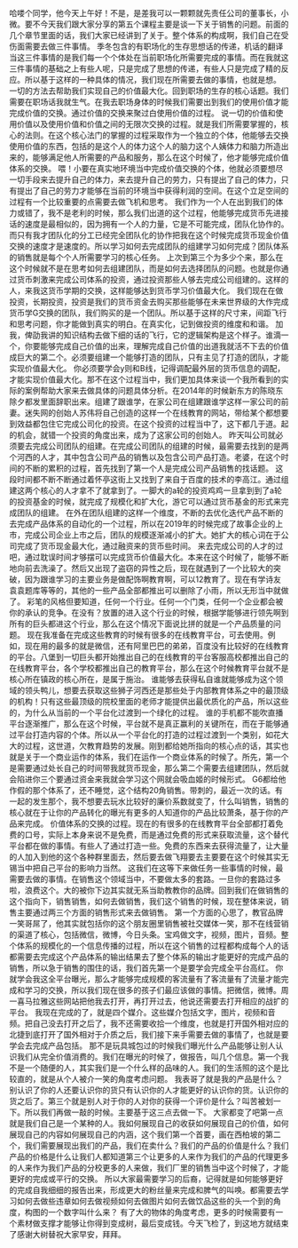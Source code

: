 哈喽个同学，他今天上午好！不是，是差我可以一颗颗就先责任公司的董事长，小微。要不今天我们跟大家分享的第五个课程主要是谈一下关于销售的问题。前面的几个章节里面的话，我们大家已经讲到了关于。整个体系的构成啊，我们自己在受伤面需要去做三件事情。
季冬包含的有职场化的生存思想话的传递，机话的翻译当这三件事情的是我们每一个个体处在当前职场化所需要完成的事情。而在我就这三件事情的基础之上有些人呢，只是完成了思想的传递，有些人只是完成了精的反应。所以基于这样的一种具体的情况，我们现在所需要去做的事情，也就是想。
一切的方法去帮助我们实现自己的价值最大化。回到职场的生存的核心话题。我们需要在职场话我就生气。在我去职场身体的时候我们需要出到我们的使用价值才能完成价值的交换。通过价值的交换来聚过白使用价值的过程。
说一切的价值和使用价值以及使用价值和价值之间的无限次交换的过程。就是我们所需要掌握的，核心的法则。在这个核心法门的掌握的过程采取作为一个独立的个体，他能够去交换使用价值的东西，包括的是这个人的体力这个人的脑力这个人姨体力和脑力所造出来的，能够满足他人所需要的产品和服务，那么在这个时候了，他才能够完成价值体系的交换。
喂！小要在真实地环境当中完成价值交换的个体，他就必须要想尽一切手段来去提升自己的体力，来去提升自己的劳力，只有提出了自己的体力，只有提出了自己的劳力才能够在当前的环境当中获得利润的空间。在这个立足空间的过程有一个比较重要的点需要去做飞机和思考。
我们作为一个人在出到我们的体力或错了，我不是老利的时候，那么我们出道的这个过程，他能够完成货币先进接话的速度是最相似的，因为拥有一个人的力量，它是不可能完成，团队化协作的。而只有我才团队化的分工已经完全团队化的协作把我在这个时候完成货币现金价值交换的速度才是速度的。所以学习如何去完成团队的组建学习如何完成？团队体系的销售就是每个个人所需要学习的核心任务。
上次到第三个为多少个来，那么在这个时候就不是在思考如何去组建团队，而是如何去选择团队的问题。也就是你通过货币刺激来完成公司体系的投资，通过投资那些人够去完成公司组建的。这样的人，来我这货币学期的交换，这样能够达到货币学习价值最大化。
我们现在在做投资，长期投资，投资是我们的货币资金去购买那些能够在未来世界级的大作完成货币学G交换的团队，我们购买的是一个团队。所以基于这样的尺寸来，间距飞行和思考问题，你才能做到真实的明白。在真实化，记到做投资的维度和和谐。
加我，俾劭我讲的知识结构去做下细的话的飞行，它的逻辑架构是这个样子。谁滴一个，你要能够完成自己价值的出来，理解完成自己价值的出道我就活不下去的价值成巨大的第二个。必须要组建一个能够打造的团队，只有主见了打造的团队，才能实现价值最大化。
你必须要学会y则和B线，记得调配最外层的货币信息的调配，才能实现价值最大化。那不在这个过程当中，我们更加具体来谈一个我所看到的实际的案例帮助大家来去做具体的问题具体分析。在2014年的时候新东方的陈晓东
除夕都发里面辞职出来。组建了跟谁学，在家公司在组建跟谁学这样一家公司的前妻。迷失网的创始人苏伟将自己创造的这样一个在线教育的网站，带给某个都想要到效益都包住它完成公司化的投资。在这个投资的过程当中了，这下都几于道。起的机会，就错一个投资的角度出来，成为了这家公司的创始人。
昨天叫公司就必须要去完成公司团队的组建。在完成公司团队的组建的时候，最需要去找到的是两个河西的人才，其中包含公司产品的销售以及包含公司产品打造。老婆，在这个时间的不断的累积的过程，首先找到了第一个人是完成公司产品销售的找话题。
这段时间都不断不断通过着怀亭这街上又找到了来自于百度的技术的李高江。通过组建这两个核心的人才拿不了就拿到了。一脚大的a轮的投资鸡鸡一旦拿到到了a轮的投资基金的时候，就完成了规模化和扩大化，游它可以通过货币基金的形式来完成团队的组建。
在外在团队组建的这样一个维度，不断的去优化迭代产品不断的去完成产品体系的自动化的一个过程，所以在2019年的时候完成了故事企业的上市，完成公司企业上市之后，团队的规模逐渐减小的扩大。她扩大的核心词在于公司完成了货币现金最大化，通过融资来的货币些时间。
来去完成公司的人才的过吧，通过耽误时间才够摆可以完成货币价值最大化。本来在这个时候了，能够不断地向前去洗澡了。然后又出现了盗窃的异性之后，现在就遇到了一个比较大的突破，因为跟谁学习的主要业务是做配饰啊教育啊，可以12教育了。现在有学诗友袁袁题库等等的，其他的一些产品全部都推出可以删除了小雨，所以无形当中就做了。
彩笔的风格但要知道，任何一个行业。任何一个门类，任何一个企业都会被你的承认的竞争。在没有？放置的进入这个行业的时候，根据学能够进行领先啊到所有的巨头都进这个行业，那么在这个情况下面说比拼的就是一个产品质量的问题。
现在我准备在完成这些教育的时候有很多的在线教育平台，可去使用。例如，现在用的最多的就是微信，还有阿里巴巴的弟弟，百度没有比较好的在线教育的平台。八堡到一切巨头都开始推出自己的在线教育的平台客服高校都推出自己的在线教育平台，各个学校都推出自己的教育平台，那么在这个时候教育平台就不是核心所在镇政的核心所在，是属于施治。
谁能够去获得私自谁就能够成为这个领域的领头鸭儿，想要去获取这些狮子河西还是那些处于内部教育体系之中的最顶级的机构！只有这些最顶级的院校里面的老师才能提供出最优质化的产品，所以这些的，为什么从当前的一个平台化过渡到一个绿化的过程。
谁的手机都不能吹直播平台逐渐推广，那么在这个时候，平台就不是真正赢利的关键所在，而在于能够通过平台打造内容的个体。所以从一个平台化的打造的过程过渡到一个类别，如花大大的过程，这世道，欠教育趋势的发展。刚到都给她所指向的核心点的话，其实也就是关于一个商业运作的体系，我们在运作一个商业体系的时候了。所先，第一个是需要通过处长自己的时间带我就货币现金，那么第二个需要去组建团队，然后就会陷进你三个要通过资金来我就会学习这个网就会吸血姬的时候形式。
G6都给他作假的那个体系了，还不睡觉，这个结构20角销售。带刺的，最近一次的话。有一起的发生那个，我不想要去玩水比较好的廉价系数就变了，什么叫销售，销售的核心就在于让你的产品转化的曝光有更多的人知道你的产品比较萧条，基于你的产品来完成。
价值体系的交换的过程。现在的有很多的在线教育平台全部都打着免费的口号，实际上本身来说不是免费，而是通过免费的形式来获取流量，这个替代平台都在做的事情。有些人了通过打造一些。免费的东西来去获得流量了，让大量的人加入到他的这个各种群里面去，然后要去做飞翔要去主要要在这个时候其实无锡当中把自己平台的影响力当然。
这我们在这等下来做任务一些事情的时候，最需要去做的事情。在销售这个领域当中，不要做太多的套路。一旦你的套路过多啦，浪费这个。大的被你下边其实就无系当助教教你的品牌。回到我们在做销售的这个指向下，销售销售，如何去做销售，我们这个销售的时候，现在整体来说，销售主要通过两三个方面的销售形式来去做销售。
第一个方面的心思了，教官品牌一笑哥屌了，他其实就包括你的这个朋友圈里销售被社交媒体一笑，那不在线营销的渠道了核心，包括微信，微博，今日头条。宝鸡做文字，视频，图片，音频。整个体系的规模化的一个信息传播的过程，所以在这个销售的过程都构成每个人的话都需要去完成这个产品体系的输出结果去了整个体系的输出才能更好的完成产品的销售，所以急于销售的围住的话，我们首先第一个是要学会完成全平台高红。
你就学会我这全平台曝光，那么才能够完成规模的客流量有了客流量有了流量才能完成和学习的交换，所以我们现在很多的孩子们最应该做的事情。把微信，微博。周一喜马拉雅这些网站把他我去打开，再打开过去，他说还需要去打开相应的战扩的平台。
我现在完成的了，就是四个媒介。这些媒介包括文字，图片，视频和音频。把自己没去打开之后了，我不还需要收拾一个维度，也就是打开国外相对应的北捷到底打开了国外相对于介质之后，我们接下来手需要去做的事情了，也就是要学会去完成产品包括。
那不是玩具城包过的时候我们曝光什么产品能够让别人认识我们从完全价值消费的。我们在曝光的时候了，做报告，叫几个信息。第一个我不是一个随便的人，其实我们是一个什么样的品味的人。我们的生活照的这个是比较直的，就是从个人被介一笑的角度考虑问题。
我表哥了就是我的产品是什么？别认识了你的人还要认识你的货只有认识你的人才能更好的认识你的货。认识你的货之后了。第三个就是别人对于你的人对你的获得一个评价是什么？叫苦被划一下。所以我们再做一敲的时候。主要基于这三点去做一下。
大家都变了吧第一点就是我们自己是一个某种的人。我如何展现自己的收获如何展现自己的价值，如何展现自己的内容如何展现自己的内涵，这个我们第一个首要，画在西柏坡的第二个，我们需要展现出我们的产品，我们在卖什么？我们的产品的价值是什么？我们产品的价格是什么让我们人都知道第三个让更多的人来作为我们的产品的代理更多的人来作为我们产品的分校更多的人来做，我们厂里的销售当中这个时候了，才能更好的完成或平行的交换。
所以大家最需要学习的后裔，记得就是如何能够更好的完成自我细细的报告出来，形成更大的粉丝量来完成和脾气的叫唤。都需要去学习如何去做些违章如何去做视频如何去做图片如何去做饮品这些的头一个到的角度，构图的一个数字叫什么来？
有了大的物体的角度考虑，更多的时候需要有一个素材做支撑才能够让你得到变成树，最后变成钱。今天飞检了，到这地方就结束了感谢大树替祝大家早安，拜拜。
